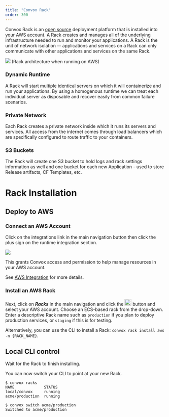 ```yaml
---
title: "Convox Rack"
order: 300
---
```


Convox Rack is an [open source](https://github.com/convox/rack) deployment platform that is installed into your AWS account. A Rack creates and manages all of the underlying infrastructure needed to run and monitor your applications. A Rack is the unit of network isolation -- applications and services on a Rack can only communicate with other applications and services on the same Rack.

![](/assets/images/docs/what-is-a-rack/convox-rack-diagram.jpg)
(Rack architecture when running on AWS)

### Dynamic Runtime

A Rack will start multiple identical servers on which it will containerize and run your applications. By using a homogenous runtime we can treat each individual server as disposable and recover easily from common failure scenarios.

### Private Network

Each Rack creates a private network inside which it runs its servers and services. All access from the internet comes through load balancers which are specifically configured to route traffic to your containers.

### S3 Buckets

The Rack will create one S3 bucket to hold logs and rack settings information as well and one bucket for each new Application - used to store Release artifacts, CF Templates, etc.

# Rack Installation

## Deploy to AWS

### Connect an AWS Account

Click on the integrations link in the main navigation button then click the plus sign on the runtime integration section.

![](/assets/images/docs/console/integrations.png)

This grants Convox access and permission to help manage resources in your AWS account.

See [AWS Integration](/console/aws-integration) for more details.

### Install an AWS Rack

Next, click on  ***Racks*** in the main navigation and click the <img src="/assets/images/docs/add-rack-new.png" alt="Add Rack" style="height: 1.5em;"> button and select your AWS account.  Choose an ECS-based rack from the drop-down. Enter a descriptive Rack name such as `production` if you plan to deploy production services, or `staging` if this is for testing.

Alternatively, you can use the CLI to install a Rack: `convox rack install aws -n {RACK_NAME}`.

## Local CLI control

Wait for the Rack to finish installing.

You can now switch your CLI to point at your new Rack.

    $ convox racks
    NAME             STATUS
    local/convox     running
    acme/production  running

    $ convox switch acme/production
    Switched to acme/production